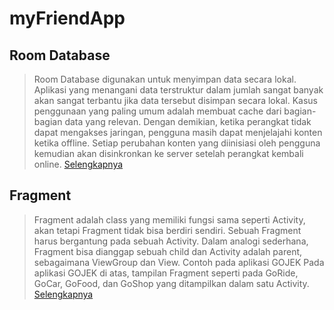 # myFriendApp
## Room Database
> Room Database digunakan untuk menyimpan data secara lokal. Aplikasi yang menangani data terstruktur dalam jumlah sangat banyak akan sangat terbantu jika data tersebut disimpan secara lokal. Kasus penggunaan yang paling umum adalah membuat cache dari bagian-bagian data yang relevan. Dengan demikian, ketika perangkat tidak dapat mengakses jaringan, pengguna masih dapat menjelajahi konten ketika offline. Setiap perubahan konten yang diinisiasi oleh pengguna kemudian akan disinkronkan ke server setelah perangkat kembali online. [Selengkapnya](https://developer.android.com/training/data-storage/room?hl=id)
## Fragment
> Fragment adalah class yang memiliki fungsi sama seperti Activity, akan tetapi Fragment tidak bisa
berdiri sendiri. Sebuah Fragment harus bergantung pada sebuah Activity. Dalam analogi
sederhana, Fragment bisa dianggap sebuah child dan Activity adalah parent, sebagaimana
ViewGroup dan View. Contoh pada aplikasi GOJEK Pada aplikasi GOJEK di atas, tampilan Fragment seperti pada GoRide, GoCar, GoFood, dan
GoShop yang ditampilkan dalam satu Activity. [Selengkapnya](https://developer.android.com/guide/components/fragments?hl=id)
